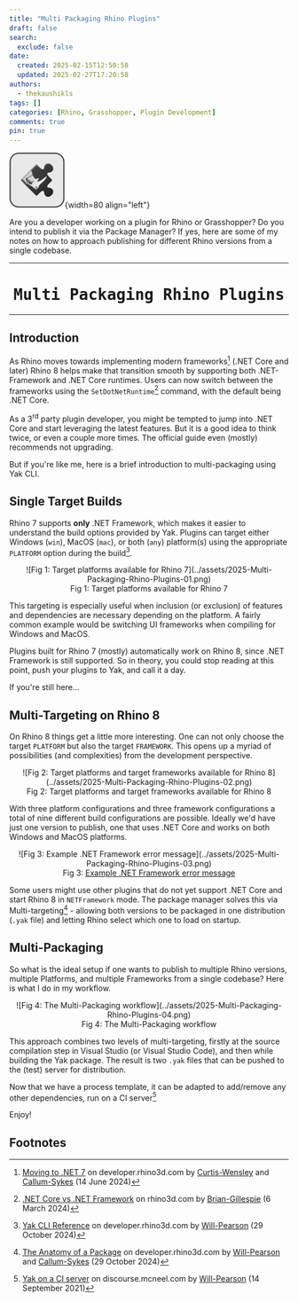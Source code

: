 ```yaml
---
title: "Multi Packaging Rhino Plugins"
draft: false
search:
  exclude: false
date:
  created: 2025-02-15T12:50:58
  updated: 2025-02-27T17:20:58
authors:
  - thekaushikls
tags: []
categories: [Rhino, Grasshopper, Plugin Development]
comments: true
pin: true
---
```

![](../assets/2025-Multi-Packaging-Rhino-Plugins-00-100x100.png){width=80 align="left"}

Are you a developer working on a plugin for Rhino or Grasshopper? Do you intend to publish it via the Package Manager? If yes, here are some of my notes on how to approach publishing for different Rhino versions from a single codebase.

<!-- more -->
---
<center><h1><kbd> Multi Packaging Rhino Plugins </kbd></h1></center>

---
## Introduction
As Rhino moves towards implementing modern frameworks[^1] (.NET Core and later) Rhino 8 helps make that transition smooth by supporting both  .NET-Framework and .NET Core runtimes. Users can now switch between the frameworks using the `SetDotNetRuntime`[^2] command, with the default being .NET Core.

As a 3<sup>rd</sup> party plugin developer, you might be tempted to jump into .NET
Core and start leveraging the latest features. But it is a good idea to think twice, or even a couple more times. The official guide even (mostly) recommends not upgrading.

But if you're like me, here is a brief introduction to multi-packaging using Yak CLI.

## Single Target Builds
Rhino 7 supports **only** .NET Framework, which makes it easier to understand the build options provided by Yak. Plugins can target either Windows (`win`), MacOS (`mac`), or both (`any`) platform(s) using the appropriate `PLATFORM` option during the build[^3].

<center>
	![Fig 1: Target platforms available for Rhino 7](../assets/2025-Multi-Packaging-Rhino-Plugins-01.png)
	<br>Fig 1: Target platforms available for Rhino 7
</center>

This targeting is especially useful when inclusion (or exclusion) of features and dependencies are necessary depending on the platform. A fairly common example would be switching UI frameworks when compiling for Windows and MacOS.

Plugins built for Rhino 7 (mostly) automatically work on Rhino 8, since .NET Framework is still supported. So in theory, you could stop reading at this point, push your plugins to Yak, and call it a day.

If you're still here...
## Multi-Targeting on Rhino 8
On Rhino 8 things get a little more interesting. One can not only choose the target `PLATFORM` but also the target `FRAMEWORK`.  This opens up a myriad of possibilities (and complexities) from the development perspective.

<center>
	![Fig 2: Target platforms and target frameworks available for Rhino 8](../assets/2025-Multi-Packaging-Rhino-Plugins-02.png)
	<br>Fig 2: Target platforms and target frameworks available for Rhino 8
</center>

With three platform configurations and three framework configurations a total of nine different build configurations are possible. Ideally we'd have just one version to publish, one that uses .NET Core and works on both Windows and MacOS platforms.

<center>
	![Fig 3: Example .NET Framework error message](../assets/2025-Multi-Packaging-Rhino-Plugins-03.png)
	<br>Fig 3: <a href="https://apps.provingground.io/docs/conveyor-documentation/troubleshooting/using-conveyor-with-rhino-8/" target="_blank">Example .NET Framework error message</a>
</center>

Some users might use other plugins that do not yet support .NET Core and start Rhino 8 in `NETFramework` mode. The package manager solves this via Multi-targeting[^4] - allowing both versions to be packaged in one distribution (`.yak` file) and letting Rhino select which one to load on startup.

## Multi-Packaging
So what is the ideal setup if one wants to publish to multiple Rhino versions, multiple Platforms, and multiple Frameworks from a single codebase? Here is what I do in my workflow.

<center>
	![Fig 4: The Multi-Packaging workflow](../assets/2025-Multi-Packaging-Rhino-Plugins-04.png)
	<br>Fig 4: The Multi-Packaging workflow
</center>

This approach combines two levels of multi-targeting, firstly at the source compilation step in Visual Studio (or Visual Studio Code), and then while building the Yak package. The result is two `.yak` files that can be pushed to the (test) server for distribution.

Now that we have a process template, it can be adapted to add/remove any other dependencies, run on a CI server[^5]

Enjoy!

## Footnotes
[^1]: [Moving to .NET 7](https://developer.rhino3d.com/guides/rhinocommon/moving-to-dotnet-7/)  on developer.rhino3d.com by [Curtis-Wensley](Curtis-Wensley) and [Callum-Sykes](Callum-Sykes) (14 June 2024)
[^2]: [.NET Core vs .NET Framework](https://www.rhino3d.com/en/docs/guides/netcore/) on rhino3d.com by [Brian-Gillespie](Brian-Gillespie) (6 March 2024)
[^3]: [Yak CLI Reference](https://developer.rhino3d.com/guides/yak/yak-cli-reference/#build) on developer.rhino3d.com by [Will-Pearson](Will-Pearson) (29 October 2024)
[^4]: [The Anatomy of a Package](https://developer.rhino3d.com/guides/yak/the-anatomy-of-a-package/) on developer.rhino3d.com by [Will-Pearson](Will-Pearson) and [Callum-Sykes](Callum-Sykes) (29 October 2024)
[^5]: [Yak on a CI server](https://discourse.mcneel.com/t/yak-on-a-ci-server/130129/2) on discourse.mcneel.com by [Will-Pearson](Will-Pearson) (14 September 2021)
